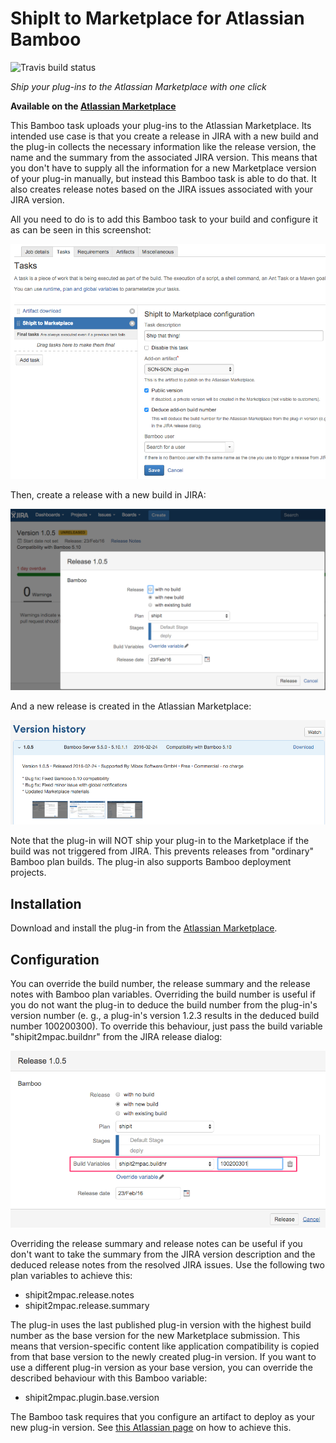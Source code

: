 # ShipIt to Marketplace for Atlassian Bamboo

![Travis build status](https://travis-ci.org/mibexsoftware/shipit2marketplace.svg?branch=master)

*Ship your plug-ins to the Atlassian Marketplace with one click*

**Available on the [Atlassian Marketplace](https://marketplace.atlassian.com/plugins/ch.mibex.bamboo.shipit2mpac/server/overview)**

This Bamboo task uploads your plug-ins to the Atlassian Marketplace. Its intended use case is that you create a release 
in JIRA with a new build and the plug-in collects the necessary information like the release version, the 
name and the summary from the associated JIRA version. This means that you don't have to supply all the information for
a new Marketplace version of your plug-in manually, but instead this Bamboo task is able to do that. It also creates 
release notes based on the JIRA issues associated with your JIRA version.

All you need to do is to add this Bamboo task to your build and configure it as can be seen in this screenshot:

![Screenshot Bamboo task configuration](doc/task-config.png)

Then, create a release with a new build in JIRA:

![Screenshot of how to trigger a release in JIRA](doc/release-from-jira.png)

And a new release is created in the Atlassian Marketplace:

![New Marketplace version](doc/marketplace-version.png)

Note that the plug-in will NOT ship your plug-in to the Marketplace if the build was not triggered from JIRA. 
This prevents releases from "ordinary" Bamboo plan builds. The plug-in also supports Bamboo deployment projects.


## Installation

Download and install the plug-in from the [Atlassian Marketplace](https://marketplace.atlassian.com/plugins/ch.mibex.bamboo.shipit2mpac/server/overview).


## Configuration

You can override the build number, the release summary and the release notes with Bamboo plan variables. Overriding
the build number is useful if you do not want the plug-in to deduce the build number from the plug-in's version number 
(e. g., a plug-in's version 1.2.3 results in the deduced build number 100200300). To override this behaviour, just pass 
the build variable "shipit2mpac.buildnr" from the JIRA release dialog:

![Screenshot Bamboo variable to override the build number](doc/build-variable.png)

Overriding the release summary and release notes can be useful if you don't want to take the summary from the JIRA version
description and the deduced release notes from the resolved JIRA issues. Use the following two plan variables to achieve this:

* shipit2mpac.release.notes
* shipit2mpac.release.summary

The plug-in uses the last published plug-in version with the highest build number as the base version for the new Marketplace
submission. This means that version-specific content like application compatibility is copied from that base version to the
newly created plug-in version. If you want to use a different plug-in version as your base version, you can override the
described behaviour with this Bamboo variable:

* shipit2mpac.plugin.base.version

The Bamboo task requires that you configure an artifact to deploy as your new plug-in version. 
See [this Atlassian page](https://confluence.atlassian.com/display/BAMBOO058/Sharing+artifacts) on how to achieve this.
